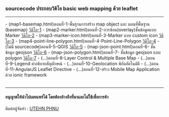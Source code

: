 <h3>sourcecode ประกอบวิดิโอ basic web mapping ด้วย leaflet</h3>
<hr>
- (map1-basemap.html)ตอนที่-1-พื้นฐานการสร้าง map object และ แผนที่พื้นฐาน (basemap)
<a href='https://www.youtube.com/watch?v=Gudy2awDRHU' target='_blank'>วิดิโอ-1</a>
- (map2-marker.html)ตอนที่-2-การซ้อน(overlay)ชั้นข้อมูลแบบ Marker
<a href='https://www.youtube.com/watch?v=wVIbPucqdgc' target='_blank'>วิดิโอ-2</a>
- (map3-marker-icon.html)ตอนที่-3-Marker แบบ custom icon
<a href='https://youtu.be/AkClS4VUM78' target='_blank'>วิดิโอ-3</a>
- (map4-point-line-polygon.html)ตอนที่-4-Point-Line-Polygon
<a href='https://www.youtube.com/watch?v=TCPb0xrX3Ro' target='_blank'>วิดิโอ-4</a>
- (ไม่มี sourcecode)ตอนที่-5-QGIS
<a href='https://www.youtube.com/watch?v=RkHGbJ3LfKk' target='_blank'>วิดิโอ-5</a>
- (map-json-point.html)ตอนที่-6- ชั้นข้อมูล geojson
<a href='https://www.youtube.com/watch?v=cziuvyiK19o' target='_blank'>วิดิโอ-6</a>
- (map-json-polygon.html)ตอนที่-7- ชั้นข้อมูล geojson แบบ polygon
<a href='https://www.youtube.com/watch?v=HP0caFoEV1M' target='_blank'>วิดิโอ-7</a>
- (...)ตอนที่-8-Layer Control & Multiple Base Map
- (...)ตอนที่-9-Legend คำอธิบายสัญลักษณ์ 
- (...)ตอนที่-10-Geolocation พิกัดอัตโนมัติ
- (...)ตอนที่-11-AngularJS Leaflet Directive
- (...)ตอนที่-12-สร้าง Mobile Map Application ด้วย ionic framework





<br>
<br>
<hr>
<h4>อนุญาตให้นำไปเผยแพร่ได้ โดยต้องอ้างอิงที่มาและไม่ใช้เพื่อการค้า</h4>

ติดต่อผู้จัดทำ : <a href='https://www.facebook.com/tehnn' target='_blank'>UTEHN PHNU</a>
